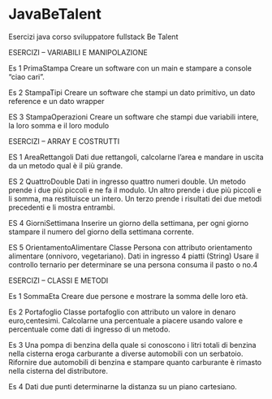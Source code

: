 # JavaBeTalent
Esercizi java corso sviluppatore fullstack Be Talent

ESERCIZI – VARIABILI E MANIPOLAZIONE

Es 1 PrimaStampa
Creare un software con un main e stampare a console “ciao cari”.

Es 2 StampaTipi
Creare un software che stampi un dato primitivo, un dato reference e un dato wrapper

ES 3 StampaOperazioni
Creare un software che stampi due variabili intere, la loro somma e il loro modulo

ESERCIZI – ARRAY E COSTRUTTI

ES 1 AreaRettangoli
Dati due rettangoli, calcolarne l’area e mandare in uscita da un metodo qual è il più grande.

ES 2 QuattroDouble
Dati in ingresso quattro numeri double.
Un metodo prende i due più piccoli e ne fa il modulo.
Un altro  prende i due più piccoli e li somma, ma restituisce un intero.
Un terzo prende i risultati dei due metodi precedenti e li mostra entrambi.

ES 4 GiorniSettimana
Inserire un giorno della settimana, per ogni giorno stampare il numero del giorno della settimana corrente.

ES 5  OrientamentoAlimentare
Classe Persona con attributo orientamento alimentare (onnivoro, vegetariano). Dati in ingresso 4 piatti (String)
Usare il controllo ternario per determinare se una persona consuma il pasto o no.4

ESERCIZI – CLASSI E METODI

Es 1  SommaEta
Creare due persone e mostrare la somma delle loro età.

Es 2 Portafoglio
Classe portafoglio con attributo un valore in denaro euro,centesimi.
Calcolarne una percentuale a piacere usando valore e percentuale come dati di ingresso di un metodo.

Es 3 
Una pompa di benzina della quale si conoscono i litri totali di benzina nella cisterna eroga carburante a diverse automobili con un serbatoio.
Rifornire due automobili di benzina e stampare quanto carburante è rimasto nella cisterna del distributore.

Es 4
Dati due punti determinarne la distanza su un piano cartesiano.








